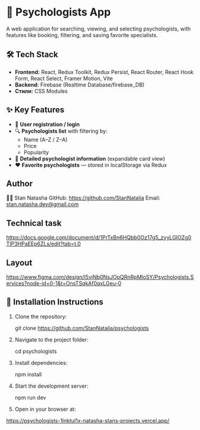 # 🧠 Psychologists App

A web application for searching, viewing, and selecting psychologists, with features like booking, filtering, and saving favorite specialists.

## 🛠️ Tech Stack

- **Frontend:** React, Redux Toolkit, Redux Persist, React Router, React Hook Form, React Select, Framer Motion, Vite
- **Backend:** Firebase (Realtime Database/firebase_DB)
- **Стили:** CSS Modules

## ✨ Key Features

- 🔐 **User registration / login**
- 🔍 **Psychologists list** with filtering by:
  - Name (A–Z / Z–A)
  - Price
  - Popularity
- 💬 **Detailed psychologist information** (expandable card view)
- ❤️ **Favorite psychologists** — stored in localStorage via Redux

## Author

👩‍💻 Stan Natasha
GitHub: https://github.com/StanNatalia
Email: stan.natasha.dev@gmail.com

## Technical task

https://docs.google.com/document/d/1PrTxBn6HQbb0Oz17g5_zvyLGIOZg0TIP3HPaEEp6ZLs/edit?tab=t.0

## Layout

https://www.figma.com/design/I5vjNb0NsJOpQRnRpMloSY/Psychologists.Services?node-id=0-1&t=OnsTSqkAf0qxLGeu-0

## 🔧 Installation Instructions

1. Clone the repository:

   git clone https://github.com/StanNatalia/psychologists

2. Navigate to the project folder:

   cd psychologists

3. Install dependencies:

   npm install

4. Start the development server:

   npm run dev

5. Open in your browser at:

https://psychologists-1lnktul1x-natasha-stans-projects.vercel.app/
